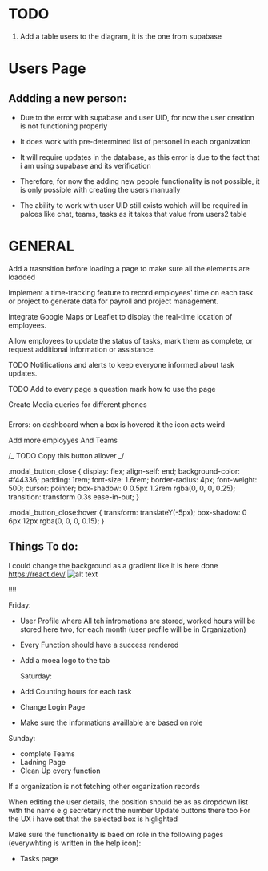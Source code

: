 # TODO

1. Add a table users to the diagram, it is the one from supabase

# Users Page

## Addding a new person:

- Due to the error with supabase and user UID, for now the user creation is not functioning properly
- It does work with pre-determined list of personel in each organization
- It will require updates in the database, as this error is due to the fact that i am using supabase and its verification
- Therefore, for now the adding new people functionality is not possible, it is only possible with creating the users manually

- The ability to work with user UID still exists wchich will be required in palces like chat, teams, tasks as it takes that value from users2 table

# GENERAL

Add a trasnsition before loading a page to make sure all the elements are loadded

Implement a time-tracking feature to record employees' time on each task or project to generate data for payroll and project management.

Integrate Google Maps or Leaflet to display the real-time location of employees.

Allow employees to update the status of tasks, mark them as complete, or request additional information or assistance.

TODO
Notifications and alerts to keep everyone informed about task updates.

TODO
Add to every page a question mark how to use the page

Create Media queries for different phones

#####

Errors:
on dashboard when a box is hovered it the icon acts weird

Add more employyes
And Teams

/_ TODO Copy this button allover _/

.modal_button_close {
display: flex;
align-self: end;
background-color: #f44336;
padding: 1rem;
font-size: 1.6rem;
border-radius: 4px;
font-weight: 500;
cursor: pointer;
box-shadow: 0 0.5px 1.2rem rgba(0, 0, 0, 0.25);
transition: transform 0.3s ease-in-out;
}

.modal_button_close:hover {
transform: translateY(-5px);
box-shadow: 0 6px 12px rgba(0, 0, 0, 0.15);
}

## Things To do:

I could change the background as a gradient like it is here done
https://react.dev/
![alt text](image.png)

!!!!

Friday:

- User Profile where All teh infromations are stored, worked hours will be stored here two, for each month (user profile will be in Organization)

- Every Function should have a success rendered

- Add a moea logo to the tab

  Saturday:

- Add Counting hours for each task
- Change Login Page
- Make sure the informations availlable are based on role

Sunday:

- complete Teams
- Ladning Page
- Clean Up every function

<!-- IDEAS FOR TESTING -->

If a organization is not fetching other organization records

<!-- BUGS THAT NEEDS TO BE FIXED -->

When editing the user details, the position should be as as dropdown list with the name e.g secretary not the number
Update buttons there too
For the UX i have set that the selected box is higlighted

<!-- based on jobrole functionality -->

Make sure the functionality is baed on role in the following pages (everywhting is written in the help icon):

- Tasks page
